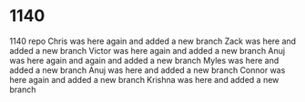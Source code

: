 # 1140
1140 repo
Chris was here again and added a new branch
Zack was here and added a new branch
Victor was here again and added a new branch 
Anuj was here again and again and added a new branch
Myles was here and added a new branch
Anuj was here and added a new branch
Connor was here again and added a new branch
Krishna was here and added a new branch
